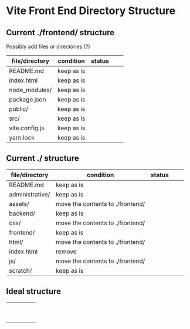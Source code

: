 # Vite Front End Directory Structure

## Current ./frontend/ structure

Possibly add files or directories (?)

| file/directory | condition  | status |     |     |
| -------------- | ---------- | ------ | --- | --- |
| README.md      | keep as is |        |     |     |
| index.html     | keep as is |        |     |     |
| node_modules/  | keep as is |        |     |     |
| package.json   | keep as is |        |     |     |
| public/        | keep as is |        |     |     |
| src/           | keep as is |        |     |     |
| vite.config.js | keep as is |        |     |     |
| yarn.lock      | keep as is |        |     |     |

## Current ./ structure

| file/directory  | condition                        | status |     |     |
| --------------- | -------------------------------- | ------ | --- | --- |
| README.md       | keep as is                       |        |     |     |
| administrative/ | keep as is                       |        |     |     |
| assets/         | move the contents to ./frontend/ |        |     |     |
| backend/        | keep as is                       |        |     |     |
| css/            | move the contents to ./frontend/ |        |     |     |
| frontend/       | keep as is                       |        |     |     |
| html/           | move the contents to ./frontend/ |        |     |     |
| index.html      | remove                           |        |     |     |
| js/             | move the contents to ./frontend/ |        |     |     |
| scratch/        | keep as is                       |        |     |     |

## Ideal structure

|     |     |     |     |     |
| --- | --- | --- | --- | --- |
|     |     |     |     |     |
|     |     |     |     |     |
|     |     |     |     |     |
|     |     |     |     |     |
|     |     |     |     |     |
|     |     |     |     |     |
|     |     |     |     |     |
|     |     |     |     |     |
|     |     |     |     |     |
